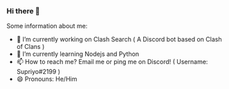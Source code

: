 ### Hi there 👋

Some information about me:

- 🔭 I’m currently working on Clash Search ( A Discord bot based on Clash of Clans )
- 🌱 I’m currently learning Nodejs and Python
- 📫 How to reach me? Email me or ping me on Discord! ( Username: Supriyo#2199 )
- 😄 Pronouns: He/Him


